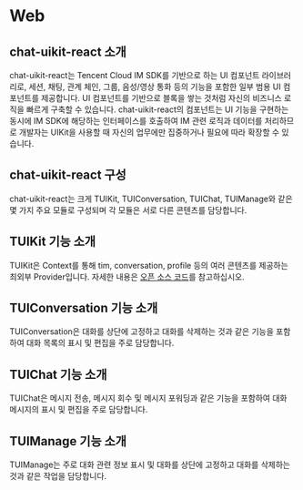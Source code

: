 # Web

## chat-uikit-react 소개
chat-uikit-react는 Tencent Cloud IM SDK를 기반으로 하는 UI 컴포넌트 라이브러리로, 세션, 채팅, 관계 체인, 그룹, 음성/영상 통화 등의 기능을 포함한 일부 범용 UI 컴포넌트를 제공합니다.
UI 컴포넌트를 기반으로 블록을 쌓는 것처럼 자신의 비즈니스 로직을 빠르게 구축할 수 있습니다.
chat-uikit-react의 컴포넌트는 UI 기능을 구현하는 동시에 IM SDK에 해당하는 인터페이스를 호출하여 IM 관련 로직과 데이터를 처리하므로 개발자는 UIKit을 사용할 때 자신의 업무에만 집중하거나 필요에 따라 확장할 수 있습니다.

## chat-uikit-react 구성
chat-uikit-react는 크게 TUIKit, TUIConversation, TUIChat, TUIManage와 같은 몇 가지 주요 모듈로 구성되며 각 모듈은 서로 다른 콘텐츠를 담당합니다.

## TUIKit 기능 소개
TUIKit은 Context를 통해 tim, conversation, profile 등의 여러 콘텐츠를 제공하는 최외부 Provider입니다. 자세한 내용은 [오픈 소스 코드](!https://github.com/TencentCloud/chat-uikit-react)를 참고하십시오.

## TUIConversation 기능 소개
TUIConversation은 대화를 상단에 고정하고 대화를 삭제하는 것과 같은 기능을 포함하여 대화 목록의 표시 및 편집을 주로 담당합니다.

## TUIChat 기능 소개
TUIChat은 메시지 전송, 메시지 회수 및 메시지 포워딩과 같은 기능을 포함하여 대화 메시지의 표시 및 편집을 주로 담당합니다.

## TUIManage 기능 소개
TUIManage는 주로 대화 관련 정보 표시 및 대화를 상단에 고정하고 대화를 삭제하는 것과 같은 작업을 담당합니다.
